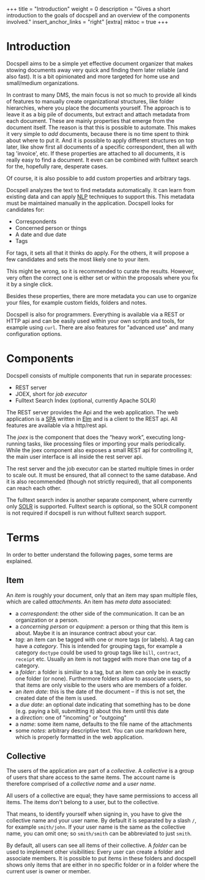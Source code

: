 +++
title = "Introduction"
weight = 0
description = "Gives a short introduction to the goals of docspell and an overview of the components involved."
insert_anchor_links = "right"
[extra]
mktoc = true
+++

# Introduction

Docspell aims to be a simple yet effective document organizer that
makes stowing documents away very quick and finding them later
reliable (and also fast). It is a bit opinionated and more targeted
for home use and small/medium organizations.

In contrast to many DMS, the main focus is not so much to provide all
kinds of features to manually create organizational structures, like
folder hierarchies, where you place the documents yourself. The
approach is to leave it as a big pile of documents, but extract and
attach metadata from each document. These are mainly properties that
emerge from the document itself. The reason is that this is possible
to automate. This makes it very simple to *add* documents, because
there is no time spent to think about where to put it. And it is
possible to apply different structures on top later, like show first
all documents of a specific correspondent, then all with tag
'invoice', etc. If these properties are attached to all documents, it
is really easy to find a document. It even can be combined with
fulltext search for the, hopefully rare, desperate cases.

Of course, it is also possible to add custom properties and arbitrary
tags.

Docspell analyzes the text to find metadata automatically. It can
learn from existing data and can apply
[NLP](https://en.wikipedia.org/wiki/Natural_language_processing)
techniques to support this. This metadata must be maintained manually
in the application. Docspell looks for candidates for:

- Correspondents
- Concerned person or things
- A date and due date
- Tags

For tags, it sets all that it thinks do apply. For the others, it will
propose a few candidates and sets the most likely one to your item.

This might be wrong, so it is recommended to curate the results.
However, very often the correct one is either set or within the
proposals where you fix it by a single click.

Besides these properties, there are more metadata you can use to
organize your files, for example custom fields, folders and notes.

Docspell is also for programmers. Everything is available via a REST
or HTTP api and can be easily used within your own scripts and tools,
for example using `curl`. There are also features for "advanced use"
and many configuration options.


# Components

Docspell consists of multiple components that run in separate
processes:

- REST server
- JOEX, short for *job executor*
- Fulltext Search Index (optional, currently Apache SOLR)

The REST server provides the Api and the web application. The web
application is a
[SPA](https://en.wikipedia.org/wiki/Single-page_application) written
in [Elm](https://elm-lang.org) and is a client to the REST api. All
features are available via a http/rest api.

The *joex* is the component that does the “heavy work”, executing
long-running tasks, like processing files or importing your mails
periodically. While the joex component also exposes a small REST api
for controlling it, the main user interface is all inside the rest
server api.

The rest server and the job executor can be started multiple times in
order to scale out. It must be ensured, that all connect to the same
database. And it is also recommended (though not strictly required),
that all components can reach each other.

The fulltext search index is another separate component, where
currently only [SOLR](https://solr.apache.org) is supported.
Fulltext search is optional, so the SOLR component is not required if
docspell is run without fulltext search support.


# Terms

In order to better understand the following pages, some terms are
explained.

## Item

An *item* is roughly your document, only that an item may span
multiple files, which are called *attachments*. An item has *meta
data* associated:

- a *correspondent*: the other side of the communication. It can be
  an organization or a person.
- a *concerning person* or *equipment*: a person or thing that
  this item is about. Maybe it is an insurance contract about your
  car.
- *tag*: an item can be tagged with one or more tags (or labels). A
  tag can have a *category*. This is intended for grouping tags, for
  example a category `doctype` could be used to group tags like
  `bill`, `contract`, `receipt` etc. Usually an item is not tagged
  with more than one tag of a category.
- a *folder*: a folder is similiar to a tag, but an item can only be
  in exactly one folder (or none). Furthermore folders allow to
  associate users, so that items are only visible to the users who are
  members of a folder.
- an *item date*: this is the date of the document – if this is not
  set, the created date of the item is used.
- a *due date*: an optional date indicating that something has to be
  done (e.g. paying a bill, submitting it) about this item until this
  date
- a *direction*: one of "incoming" or "outgoing"
- a *name*: some item name, defaults to the file name of the
  attachments
- some *notes*: arbitrary descriptive text. You can use markdown
  here, which is properly formatted in the web application.

## Collective

The users of the application are part of a *collective*. A
*collective* is a group of users that share access to the same
items. The account name is therefore comprised of a *collective name*
and a *user name*.

All users of a collective are equal; they have same permissions to
access all items. The items don't belong to a user, but to the
collective.

That means, to identify yourself when signing in, you have to give the
collective name and your user name. By default it is separated by a
slash `/`, for example `smith/john`. If your user name is the same as
the collective name, you can omit one; so `smith/smith` can be
abbreviated to just `smith`.

By default, all users can see all items of their collective. A
*folder* can be used to implement other visibilities: Every user can
create a folder and associate members. It is possible to put items in
these folders and docspell shows only items that are either in no
specific folder or in a folder where the current user is owner or
member.
